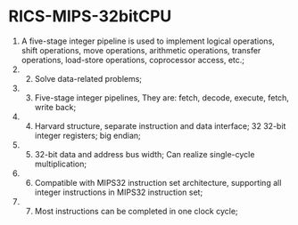 # RICS-MIPS-32bitCPU
1) A five-stage integer pipeline is used to implement logical operations, shift operations, move operations, arithmetic operations, transfer operations, load-store operations, coprocessor access, etc.; 
2) 2) Solve data-related problems; 
3) 3) Five-stage integer pipelines, They are: fetch, decode, execute, fetch, write back; 
4) 4) Harvard structure, separate instruction and data interface; 32 32-bit integer registers; big endian;
5)  5) 32-bit data and address bus width; Can realize single-cycle multiplication; 
6)  6) Compatible with MIPS32 instruction set architecture, supporting all integer instructions in MIPS32 instruction set; 
7)  7) Most instructions can be completed in one clock cycle;
